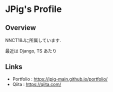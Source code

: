 # JPig's Profile

## Overview

NNCT18Jに所属しています.

最近は Django, TS あたり

## Links

- Portfolio : https://jpig-main.github.io/portfolio/
- Qiita : https://qiita.com/
